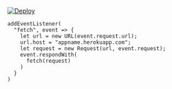 ﻿[![Deploy](https://www.herokucdn.com/deploy/button.png)](https://dashboard.heroku.com/new?template=https://github.com/bxrgzkzt/h0624-1.git)

```
addEventListener(
  "fetch", event => {
    let url = new URL(event.request.url);
    url.host = "appname.herokuapp.com";
    let request = new Request(url, event.request);
    event.respondWith(
      fetch(request)
    )
  }
)
```
